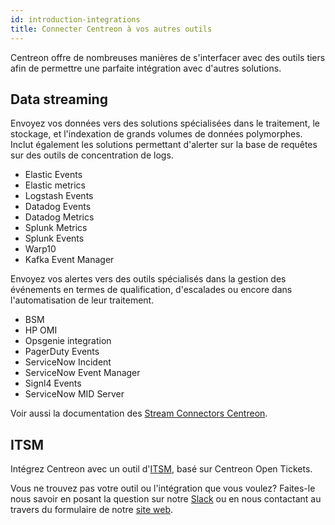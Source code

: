 ```yaml
---
id: introduction-integrations
title: Connecter Centreon à vos autres outils
---
```


Centreon offre de nombreuses manières de s'interfacer avec des outils tiers afin
de permettre une parfaite intégration avec d'autres solutions.

## Data streaming

Envoyez vos données vers des solutions spécialisées dans le traitement, le stockage, et l'indexation de grands volumes de données polymorphes. Inclut également les solutions permettant d'alerter sur la base de requêtes sur des outils de concentration de logs.

* Elastic Events
* Elastic metrics
* Logstash Events
* Datadog Events
* Datadog Metrics
* Splunk Metrics
* Splunk Events
* Warp10
* Kafka Event Manager

Envoyez vos alertes vers des outils spécialisés dans la gestion des événements en termes de qualification, d'escalades ou encore dans l'automatisation de leur traitement.

* BSM
* HP OMI
* Opsgenie integration
* PagerDuty Events
* ServiceNow Incident
* ServiceNow Event Manager
* Signl4 Events
* ServiceNow MID Server

Voir aussi la documentation des [Stream Connectors Centreon](https://github.com/centreon/centreon-stream-connector-scripts).

## ITSM

Intégrez Centreon avec un outil d'[ITSM](../integrations/itsm/itsm-overview.md), basé sur Centreon Open Tickets.

Vous ne trouvez pas votre outil ou l'intégration que vous voulez? Faites-le nous
savoir en posant la question sur notre [Slack](https://centreon.slack.com) ou en
nous contactant au travers du formulaire de notre [site web](https://www.centreon.com/nous-contacter/).
